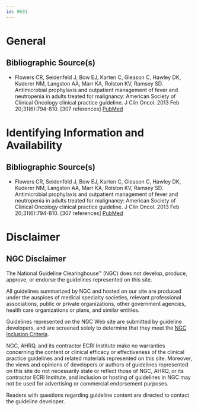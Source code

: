 ```yaml
---
id: 9691
---
```


# General

## Bibliographic Source(s)

- Flowers CR, Seidenfeld J, Bow EJ, Karten C, Gleason C, Hawley DK, Kuderer NM, Langston AA, Marr KA, Rolston KV, Ramsey SD. Antimicrobial prophylaxis and outpatient management of fever and neutropenia in adults treated for malignancy: American Society of Clinical Oncology clinical practice guideline. J Clin Oncol. 2013 Feb 20;31(6):794-810. [307 references] [ PubMed ](http://www.ncbi.nlm.nih.gov/entrez/query.fcgi?cmd=Retrieve&db=pubmed&dopt=Abstract&list_uids=23319691)

# Identifying Information and Availability

## Bibliographic Source(s)

- Flowers CR, Seidenfeld J, Bow EJ, Karten C, Gleason C, Hawley DK, Kuderer NM, Langston AA, Marr KA, Rolston KV, Ramsey SD. Antimicrobial prophylaxis and outpatient management of fever and neutropenia in adults treated for malignancy: American Society of Clinical Oncology clinical practice guideline. J Clin Oncol. 2013 Feb 20;31(6):794-810. [307 references] [ PubMed ](http://www.ncbi.nlm.nih.gov/entrez/query.fcgi?cmd=Retrieve&db=pubmed&dopt=Abstract&list_uids=23319691)

# Disclaimer

## NGC Disclaimer

The National Guideline Clearinghouse™ (NGC) does not develop, produce, approve, or endorse the guidelines represented on this site.

All guidelines summarized by NGC and hosted on our site are produced under the auspices of medical specialty societies, relevant professional associations, public or private organizations, other government agencies, health care organizations or plans, and similar entities.

Guidelines represented on the NGC Web site are submitted by guideline developers, and are screened solely to determine that they meet the [NGC Inclusion Criteria](/help-and-about/summaries/inclusion-criteria).

NGC, AHRQ, and its contractor ECRI Institute make no warranties concerning the content or clinical efficacy or effectiveness of the clinical practice guidelines and related materials represented on this site. Moreover, the views and opinions of developers or authors of guidelines represented on this site do not necessarily state or reflect those of NGC, AHRQ, or its contractor ECRI Institute, and inclusion or hosting of guidelines in NGC may not be used for advertising or commercial endorsement purposes.

Readers with questions regarding guideline content are directed to contact the guideline developer.

